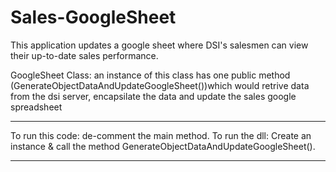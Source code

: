# Sales-GoogleSheet
This application updates a google sheet where DSI's salesmen can view their up-to-date sales performance.

GoogleSheet Class: an instance of this class has one public method (GenerateObjectDataAndUpdateGoogleSheet())which would retrive data
from the dsi server, encapsilate the data and update the sales google spreadsheet
***********************************************************************************************
To run this code: de-comment the main method.
To run the dll: Create an instance & call the method GenerateObjectDataAndUpdateGoogleSheet().
***********************************************************************************************
